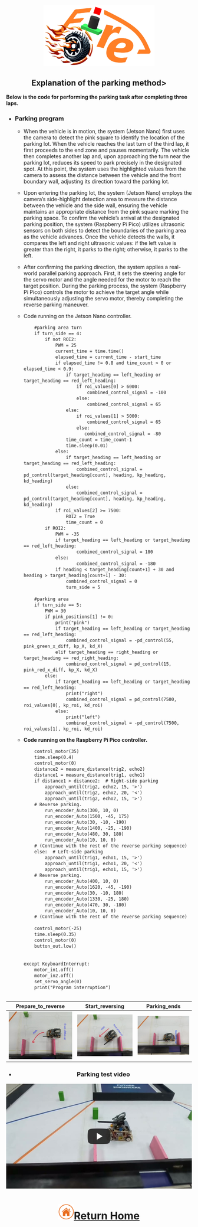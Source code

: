 <div align="center"><img src="../../other/img/logo.png" width="300" alt=" logo"></div>

## <div align="center">Explanation of the parking method></div>
  **Below is the code for performing the parking task after completing three laps.**
- ### Parking program
    - When the vehicle is in motion, the system (Jetson Nano) first uses the camera to detect the pink square to identify the location of the parking lot. When the vehicle reaches the last turn of the third lap, it first proceeds to the end zone and pauses momentarily. The vehicle then completes another lap and, upon approaching the turn near the parking lot, reduces its speed to park precisely in the designated spot. At this point, the system uses the highlighted values from the camera to assess the distance between the vehicle and the front boundary wall, adjusting its direction toward the parking lot.

    - Upon entering the parking lot, the system (Jetson Nano) employs the camera’s side-highlight detection area to measure the distance between the vehicle and the side wall, ensuring the vehicle maintains an appropriate distance from the pink square marking the parking space. To confirm the vehicle’s arrival at the designated parking position, the system (Raspberry Pi Pico) utilizes ultrasonic sensors on both sides to detect the boundaries of the parking area as the vehicle advances. Once the vehicle detects the walls, it compares the left and right ultrasonic values: if the left value is greater than the right, it parks to the right; otherwise, it parks to the left.

    - After confirming the parking direction, the system applies a real-world parallel parking approach. First, it sets the steering angle for the servo motor and the angle needed for the motor to reach the target position. During the parking process, the system (Raspberry Pi Pico) controls the motor to achieve the target angle while simultaneously adjusting the servo motor, thereby completing the reverse parking maneuver.
    
  - Code running on the Jetson Nano controller.
    ```
        #parking area turn
        if turn_side == 4:
            if not ROI2:
                PWM = 25
                current_time = time.time()
                elapsed_time = current_time - start_time
                if elapsed_time != 0.8 and time_count > 0 or elapsed_time < 0.9:
                    if target_heading == left_heading or target_heading == red_left_heading:
                        if roi_values[0] > 6000:
                            combined_control_signal = -100
                        else:
                            combined_control_signal = 65
                    else:
                        if roi_values[1] > 5000:
                            combined_control_signal = 65
                        else:
                           combined_control_signal = -80
                    time_count = time_count-1
                    time.sleep(0.01)
                else:
                    if target_heading == left_heading or target_heading == red_left_heading:
                        combined_control_signal = pd_control(target_heading[count], heading, kp_heading, kd_heading)
                    else:
                        combined_control_signal = pd_control(target_heading[count], heading, kp_heading, kd_heading)
                if roi_values[2] >= 7500:
                    ROI2 = True
                    time_count = 0
            if ROI2:
                PWM = -35
                if target_heading == left_heading or target_heading == red_left_heading:
                        combined_control_signal = 180
                else:
                        combined_control_signal = -180
                if heading < target_heading[count+1] + 30 and heading > target_heading[count+1] - 30:
                    combined_control_signal = 0
                    turn_side = 5

        #parking area
        if turn_side == 5:
            PWM = 30
            if pink_positions[1] != 0:
                print("pink")
                if target_heading == left_heading or target_heading == red_left_heading: 
                    combined_control_signal = -pd_control(55, pink_green_x_diff, kp_X, kd_X)
                elif target_heading == right_heading or target_heading == red_right_heading:
                    combined_control_signal = pd_control(15, pink_red_x_diff, kp_X, kd_X)
            else:
                if target_heading == left_heading or target_heading == red_left_heading:
                    print("right")
                    combined_control_signal = pd_control(7500, roi_values[0], kp_roi, kd_roi)
                else:
                    print("left")
                    combined_control_signal = -pd_control(7500, roi_values[1], kp_roi, kd_roi)
    ```
  - **Code running on the Raspberry Pi Pico controller.**
    ``` 
        control_motor(35)
        time.sleep(0.4)
        control_motor(0)
        distance2 = measure_distance(trig2, echo2)
        distance1 = measure_distance(trig1, echo1)
        if distance1 > distance2:  # Right-side parking
            approach_until(trig2, echo2, 15, '>')
            approach_until(trig2, echo2, 20, '<')
            approach_until(trig2, echo2, 15, '>')
        # Reverse parking.
            run_encoder_Auto(300, 10, 0)
            run_encoder_Auto(1500, -45, 175)
            run_encoder_Auto(30, -10, -190)
            run_encoder_Auto(1400, -25, -190)
            run_encoder_Auto(480, 30, 180)
            run_encoder_Auto(10, 10, 0)
        # (Continue with the rest of the reverse parking sequence)
        else:  # Left-side parking
            approach_until(trig1, echo1, 15, '>')
            approach_until(trig1, echo1, 20, '<')
            approach_until(trig1, echo1, 15, '>')
        # Reverse parking.
            run_encoder_Auto(400, 10, 0)
            run_encoder_Auto(1620, -45, -190)
            run_encoder_Auto(30, -10, 180)
            run_encoder_Auto(1330, -25, 180)
            run_encoder_Auto(470, 30, -180)
            run_encoder_Auto(10, 10, 0)
        # (Continue with the rest of the reverse parking sequence)
                    
        control_motor(-25)
        time.sleep(0.35)
        control_motor(0)
        button_out.low()
                    
                
    except KeyboardInterrupt:
        motor_in1.off()
        motor_in2.off()
        set_servo_angle(0)
        print("Program interruption")
        
    ```
<div align=center>

  |Prepare_to_reverse|Start_reversing|Parking_ends|
  |:---:|:---:|:---:|
  |<div align="center"> <img src="./img/Prepare_to_reverse.png"  alt="Prepare_to_reverse"></div>|<div align="center"> <img src="./img/Start_reversing.png"  alt="Start_reversing"></div>|<div align="center"> <img src="./img/Parking_ends.png"  alt="Parking_ends"></div>|

- ### Parking test video
[![Parking @ Fire On All Cylinders](./img/parking.jpg)](https://youtu.be/zhCsoUZu6ao "Open Challange clockwise @ Fire On All Cylinders")

# <div align="center">![HOME](../../other/img/home.png)[Return Home](../../)</div>  
